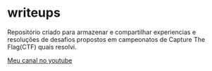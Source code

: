 # writeups
Repositório criado para armazenar e compartilhar experiencias e resoluções de desafios propostos em campeonatos de Capture The Flag(CTF) quais resolvi.

[Meu canal no youtube](https://www.youtube.com/channel/UCRx5oGLAhAvUT9G3Z4snwCA)
